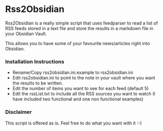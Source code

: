 # Rss2Obsidian

Rss2Obsidian is a really simple script that uses feedparser to read a list of RSS feeds stored in a text file and store the results in a markdown file in your Obsidian Vault.

This allows you to have some of your favourite news/articles right into Obsidian.

### Installation Instructions

- Rename/Copy rss2obsidian.ini.example to rss2obsidian.ini
- Edit rss2obsidian.ini to point to the note in your vault where you want the results to be written.
- Edit the number of items you want to see for each feed (default 5)
- Edit the rssList.txt to include all the RSS sources you want to watch (I have included two functional and one non functional examples)


### Disclaimer

This script is offered as is. Feel free to do what you want with it :-)  
